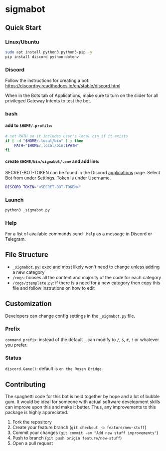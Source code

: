# sigmabot

## Quick Start

### Linux/Ubuntu

```bash
sudo apt install python3 python3-pip -y
pip install discord python-dotenv
```

### Discord

Follow the instructions for creating a bot: https://discordpy.readthedocs.io/en/stable/discord.html

When in the Bots tab of Applications, make sure to turn on the slider for all privileged Gateway Intents to test the bot.

### bash

#### add to `$HOME/.profile`:

```bash
# set PATH so it includes user's local bin if it exists
if [ -d "$HOME/.local/bin" ] ; then
    PATH="$HOME/.local/bin:$PATH"
fi
```

#### create `$HOME/bin/sigmabot/.env` and add line:

SECRET-BOT-TOKEN can be found in the Discord [applications](https://discord.com/developers/applications) page. Select Bot from under Settings. Token is under Username.

```bash
DISCORD_TOKEN="<SECRET-BOT-TOKEN>"
```

### Launch

```python
python3 _sigmabot.py
```

### Help

For a list of available commands send `.help` as a message in Discord or Telegram.

## File Structure

* `_sigmabot.py`: exec and most likely won't need to change unless adding a new category
* `/cogs`: houses all the content and majority of the code for each category 
* `/cogs/ztemplate.py`: if there is a need for a new category then copy this file and follow instrutions on how to edit

## Customization

Developers can change config settings in the `_sigmabot.py` file.

### Prefix

`command_prefix`: instead of the default `.` can modify to `/`, `$`, `#`, `!` or whatever you prefer.

### Status

`discord.Game()`: default is `on the Rosen Bridge`.

## Contributing

The spaghetti code for this bot is held together by hope and a lot of bubble gum. It would be ideal for someone with actual software development skills can improve upon this and make it better. Thus, any improvements to this package is highly appreciated.

1. Fork the repository
2. Create your feature branch (`git checkout -b feature/new-stuff`)
3. Commit your changes (`git commit -am "Add new stuff improvements"`)
4. Push to branch (`git push origin feature/new-stuff`)
5. Open a pull request



